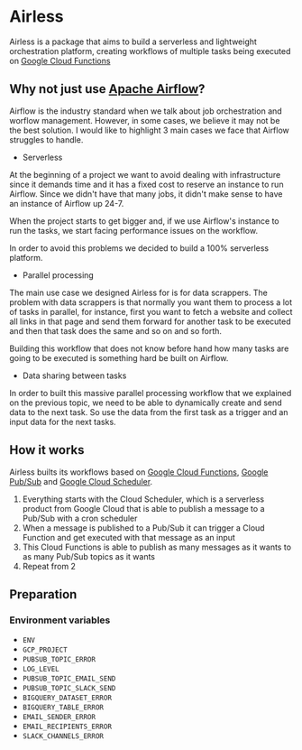 
# Airless

<!-- Pytest Coverage Comment:Begin -->
<!-- Pytest Coverage Comment:End -->

<!-- [![PyPI version](https://badge.fury.io/py/airless.svg)](https://badge.fury.io/py/airless) -->

Airless is a package that aims to build a serverless and lightweight orchestration platform, creating workflows of multiple tasks being executed on [Google Cloud Functions](https://cloud.google.com/functions)


## Why not just use [Apache Airflow](https://airflow.apache.org/)?

Airflow is the industry standard when we talk about job orchestration and worflow management. However, in some cases, we believe it may not be the best solution. I would like to highlight 3 main cases we face that Airflow struggles to handle.

* Serverless

At the beginning of a project we want to avoid dealing with infrastructure since it demands time and it has a fixed cost to reserve an instance to run Airflow. Since we didn't have that many jobs, it didn't make sense to have an instance of Airflow up 24-7. 

When the project starts to get bigger and, if we use Airflow's instance to run the tasks, we start facing performance issues on the workflow.

In order to avoid this problems we decided to build a 100% serverless platform.

* Parallel processing

The main use case we designed Airless for is for data scrappers. The problem with data scrappers is that normally you want them to process a lot of tasks in parallel, for instance, first you want to fetch a website and collect all links in that page and send them forward for another task to be executed and then that task does the same and so on and so forth.

Building this workflow that does not know before hand how many tasks are going to be executed is something hard be built on Airflow.

* Data sharing between tasks

In order to built this massive parallel processing workflow that we explained on the previous topic, we need to be able to dynamically create and send data to the next task. So use the data from the first task as a trigger and an input data for the next tasks. 

## How it works

Airless builts its workflows based on [Google Cloud Functions](https://cloud.google.com/functions), [Google Pub/Sub](https://cloud.google.com/pubsub) and [Google Cloud Scheduler](https://cloud.google.com/scheduler).

1. Everything starts with the Cloud Scheduler, which is a serverless product from Google Cloud that is able to publish a message to a Pub/Sub with a cron scheduler
2. When a message is published to a Pub/Sub it can trigger a Cloud Function and get executed with that message as an input
3. This Cloud Functions is able to publish as many messages as it wants to as many Pub/Sub topics as it wants
4. Repeat from 2


## Preparation

### Environment variables

* `ENV`
* `GCP_PROJECT`
* `PUBSUB_TOPIC_ERROR`
* `LOG_LEVEL`
* `PUBSUB_TOPIC_EMAIL_SEND`
* `PUBSUB_TOPIC_SLACK_SEND`
* `BIGQUERY_DATASET_ERROR`
* `BIGQUERY_TABLE_ERROR`
* `EMAIL_SENDER_ERROR`
* `EMAIL_RECIPIENTS_ERROR`
* `SLACK_CHANNELS_ERROR`